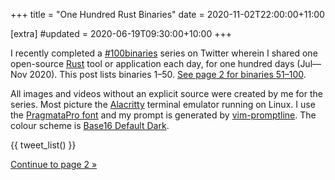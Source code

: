 +++
title = "One Hundred Rust Binaries"
date = 2020-11-02T22:00:00+11:00

[extra]
#updated = 2020-06-19T09:30:00+10:00
+++

I recently completed a [#100binaries] series on Twitter wherein I shared one
open-source [Rust] tool or application each day, for one hundred days (Jul—Nov
2020). This post lists binaries 1–50.
[See page 2 for binaries 51–100](@/posts/2020/100-rust-binaries/page2.md).

<!-- more -->

All images and videos without an explicit source were created by me for the
series. Most picture the [Alacritty] terminal emulator running on Linux. I use
the [PragmataPro font][PragmataPro] and my prompt is generated by
[vim-promptline]. The colour scheme is [Base16 Default Dark][base16].

{{ tweet_list() }}

[Continue to page 2 »](@/posts/2020/100-rust-binaries/page2.md)

[#100binaries]: https://twitter.com/search?q=%23100binaries%20from%3A%40wezm&src=typed_query&f=live
[Rust]: https://www.rust-lang.org/
[Alacritty]: https://github.com/alacritty/alacritty
[PragmataPro]: https://fsd.it/shop/fonts/pragmatapro/
[vim-promptline]: https://github.com/edkolev/promptline.vim
[base16]: https://github.com/chriskempson/base16-shell
